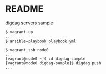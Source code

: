 # README
digdag servers sample

```
$ vagrant up
...
$ ansible-playbook playbook.yml
```

```
$ vagrant ssh node0
...
[vagrant@node0 ~]$ cd digdag-sample
[vagrant@node0 digdag-sample]$ digdag push 
...
```
